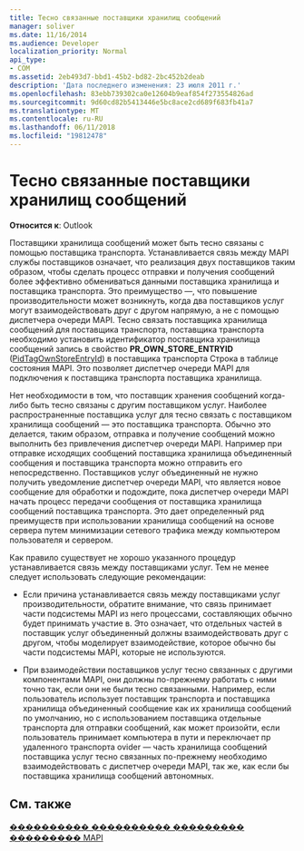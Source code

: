 ```yaml
---
title: Тесно связанные поставщики хранилищ сообщений
manager: soliver
ms.date: 11/16/2014
ms.audience: Developer
localization_priority: Normal
api_type:
- COM
ms.assetid: 2eb493d7-bbd1-45b2-bd82-2bc452b2deab
description: 'Дата последнего изменения: 23 июля 2011 г.'
ms.openlocfilehash: 83ebb739302ca0e12604b9eaf854f273554826ad
ms.sourcegitcommit: 9d60cd82b5413446e5bc8ace2cd689f683fb41a7
ms.translationtype: MT
ms.contentlocale: ru-RU
ms.lasthandoff: 06/11/2018
ms.locfileid: "19812478"
---
```

# <a name="tightly-coupled-message-store-providers"></a>Тесно связанные поставщики хранилищ сообщений

  
  
**Относится к**: Outlook 
  
Поставщики хранилища сообщений может быть тесно связаны с помощью поставщика транспорта. Устанавливается связь между MAPI службы поставщиков означает, что реализация двух поставщиков таким образом, чтобы сделать процесс отправки и получения сообщений более эффективно обмениваться данными поставщика хранилища и поставщика транспорта. Это преимущество —, что повышение производительности может возникнуть, когда два поставщиков услуг могут взаимодействовать друг с другом напрямую, а не с помощью диспетчера очереди MAPI. Тесно связать поставщика хранилища сообщений для поставщика транспорта, поставщика транспорта необходимо установить идентификатор поставщика хранилища сообщений запись в свойство **PR_OWN_STORE_ENTRYID** ([PidTagOwnStoreEntryId](pidtagownstoreentryid-canonical-property.md)) в поставщика транспорта Строка в таблице состояния MAPI. Это позволяет диспетчер очереди MAPI для подключения к поставщика транспорта поставщика хранилища.
  
Нет необходимости в том, что поставщик хранения сообщений когда-либо быть тесно связаны с другим поставщиком услуг. Наиболее распространенные поставщика услуг для тесно связать с поставщиком хранилища сообщений — это поставщика транспорта. Обычно это делается, таким образом, отправка и получение сообщений можно выполнить без привлечения диспетчер очереди MAPI. Например при отправке исходящих сообщений поставщика хранилища объединенный сообщения и поставщика транспорта можно отправить его непосредственно. Поставщиков услуг объединенный не нужно получить уведомление диспетчер очереди MAPI, что является новое сообщение для обработки и подождите, пока диспетчер очереди MAPI начать процесс передачи сообщения от поставщика хранилища сообщений поставщика транспорта. Это дает определенный ряд преимуществ при использовании хранилища сообщений на основе сервера путем минимизации сетевого трафика между компьютером пользователя и сервером.
  
Как правило существует не хорошо указанного процедур устанавливается связь между поставщиками услуг. Тем не менее следует использовать следующие рекомендации:
  
- Если причина устанавливается связь между поставщиками услуг производительности, обратите внимание, что связь принимает части подсистемы MAPI из него процессами, составляющих обычно будет принимать участие в. Это означает, что отдельных частей в поставщик услуг объединенный должны взаимодействовать друг с другом, чтобы моделирует взаимодействие, которое обычно бы части подсистемы MAPI, которые не используются.
    
- При взаимодействии поставщиков услуг тесно связанных с другими компонентами MAPI, они должны по-прежнему работать с ними точно так, если они не были тесно связанными. Например, если пользователь использует поставщик транспорта и поставщика хранилища объединенный сообщение как их хранилища сообщений по умолчанию, но с использованием поставщика отдельные транспорта для отправки сообщений, как может произойти, если пользователь принимает компьютера в пути и переключает пр удаленного транспорта ovider — часть хранилища сообщений поставщика услуг тесно связанных по-прежнему необходимо взаимодействовать с диспетчер очереди MAPI, так же, как если бы поставщика хранилища сообщений автономных.
    
## <a name="see-also"></a>См. также



[���������� ���������� ��������� ��������� MAPI](developing-a-mapi-message-store-provider.md)


